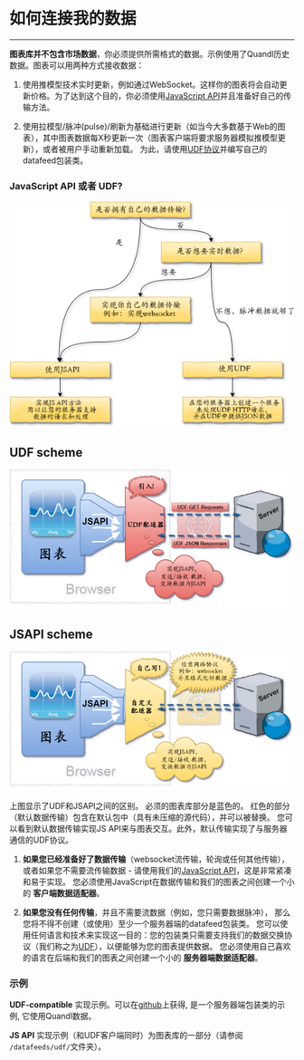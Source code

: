 # 如何连接我的数据

---

**图表库并不包含市场数据**，你必须提供所需格式的数据。示例使用了Quandl历史数据。图表可以用两种方式接收数据：

1. 使用推模型技术实时更新，例如通过WebSocket。这样你的图表将会自动更新价格。为了达到这个目的，你必须使用[JavaScript API](/book/JS-Api.md)并且准备好自己的传输方法。

2. 使用拉模型/脉冲\(pulse\)/刷新为基础进行更新（如当今大多数基于Web的图表），其中图表数据每X秒更新一次（图表客户端将要求服务器模拟推模型更新），或者被用户手动重新加载。 为此，请使用[UDF协议](/book/UDF.md)并编写自己的datafeed包装类。

### JavaScript API 或者 UDF?

![](/images/udf_or_jsapi.png)

## UDF scheme

![](/images/udf.png)

## JSAPI scheme

![](/images/jsapi.png)

上图显示了UDF和JSAPI之间的区别。 必须的图表库部分是蓝色的。 红色的部分（默认数据传输）包含在默认包中（具有未压缩的源代码），并可以被替换。 您可以看到默认数据传输实现JS API来与图表交互。此外，默认传输实现了与服务器通信的UDF协议。

1. **如果您已经准备好了数据传输**（websocket流传输，轮询或任何其他传输），
  或者如果您不需要流传输数据 - 请使用我们的[JavaScript API](/book/JS-Api.md)，这是非常紧凑和易于实现。
  您必须使用JavaScript在数据传输和我们的图表之间创建一个小的 **客户端数据适配器**。

2. **如果您没有任何传输**，并且不需要流数据（例如，您只需要数据脉冲），
  那么您将不得不创建（或使用）至少一个服务器端的datafeed包装类。
  您可以使用任何语言和技术来实现这一目的：您的包装类只需要支持我们的数据交换协议（我们称之为[UDF](/book/UDF.md)），以便能够为您的图表提供数据。
  您必须使用自己喜欢的语言在后端和我们的图表之间创建一个小的 **服务器端数据适配器**。

### 示例

**UDF-compatible** 实现示例。可以在[github](https://github.com/tradingview/yahoo_datafeed)上获得, 是一个服务器端包装类的示例, 它使用Quandl数据。

**JS API** 实现示例（和UDF客户端同时）为图表库的一部分（请参阅 `/datafeeds/udf/`文件夹）。